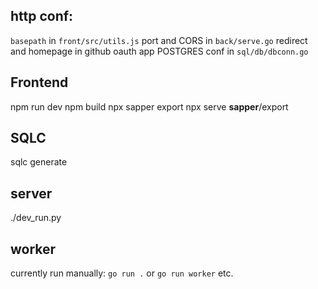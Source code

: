 http conf:
-----------
`basepath` in `front/src/utils.js`
port and CORS in `back/serve.go`
redirect and homepage in github oauth app
POSTGRES conf in `sql/db/dbconn.go`

Frontend
-----------
npm run dev
npm build
npx sapper export
npx serve __sapper__/export

SQLC
------------
sqlc generate

server
----------
./dev_run.py

worker
-----------
currently run manually: `go run .` or `go run worker` etc.


